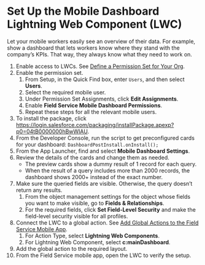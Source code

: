 # Set Up the Mobile Dashboard Lightning Web Component (LWC)
Let your mobile workers easily see an overview of their data. For example, show a dashboard that lets workers know where they stand with the company’s KPIs. That way, they always know what they need to work on.

1. Enable access to LWCs. See [Define a Permission Set for Your Org](https://developer.salesforce.com/docs/atlas.en-us.mobile_offline.meta/mobile_offline/quickstart_lwc_action_org_setup.htm#quickstart_lwc_action_org_setup_create_permset).
2. Enable the permission set.
	1. From Setup, in the Quick Find box, enter `Users`, and then select **Users**.
	2. Select the required mobile user.
	3. Under Permission Set Assignments, click **Edit Assignments**.
	4. Enable **Field Service Mobile Dashboard Permissions**.
	5. Repeat these steps for all the relevant mobile users.
3. To install the package, click https://login.salesforce.com/packaging/installPackage.apexp?p0=04tB0000000hBwWIAU.
4. From the Developer Console, run the script to get preconfigured cards for your dashboard: `DashboardPostInstall.onInstall();`
5. From the App Launcher, find and select **Mobile Dashboard Settings**.
6. Review the details of the cards and change them as needed. 
	- The preview cards show a dummy result of 1 record for each query.
	- When the result of a query includes more than 2000 records, the dashboard shows 2000+ instead of the exact number.
7. Make sure the queried fields are visible. Otherwise, the query doesn’t return any results.
	1. From the object management settings for the object whose fields you want to make visible, go to **Fields & Relationships**.
	2. For the required fields, click **Set Field-Level Security** and make the field-level security visible for all profiles.
8. Connect the LWC to a global action. See [Add Global Actions to the Field Service Mobile App](https://help.salesforce.com/s/articleView?id=sf.mfs_global_actions.htm&type=5).
	1. For Action Type, select **Lightning Web Components**.
	2. For Lightning Web Component, select **c:mainDashboard**.
9. Add the global action to the required layout.
10. From the Field Service mobile app, open the LWC to verify the setup.
